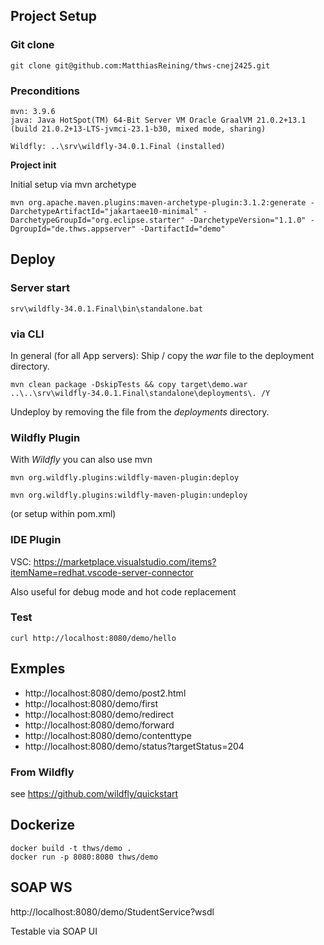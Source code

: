 ## Project Setup

### Git clone

    git clone git@github.com:MatthiasReining/thws-cnej2425.git

### Preconditions

    mvn: 3.9.6
    java: Java HotSpot(TM) 64-Bit Server VM Oracle GraalVM 21.0.2+13.1 (build 21.0.2+13-LTS-jvmci-23.1-b30, mixed mode, sharing)

    Wildfly: ..\srv\wildfly-34.0.1.Final (installed)

**Project init**

Initial setup via mvn archetype

    mvn org.apache.maven.plugins:maven-archetype-plugin:3.1.2:generate -DarchetypeArtifactId="jakartaee10-minimal" -DarchetypeGroupId="org.eclipse.starter" -DarchetypeVersion="1.1.0" -DgroupId="de.thws.appserver" -DartifactId="demo"

## Deploy

### Server start

    srv\wildfly-34.0.1.Final\bin\standalone.bat

### via CLI

In general (for all App servers): Ship / copy the _war_ file to the deployment directory.

    mvn clean package -DskipTests && copy target\demo.war ..\..\srv\wildfly-34.0.1.Final\standalone\deployments\. /Y

Undeploy by removing the file from the _deployments_ directory.

### Wildfly Plugin

With _Wildfly_ you can also use mvn

    mvn org.wildfly.plugins:wildfly-maven-plugin:deploy

    mvn org.wildfly.plugins:wildfly-maven-plugin:undeploy

(or setup within pom.xml)

### IDE Plugin

VSC: https://marketplace.visualstudio.com/items?itemName=redhat.vscode-server-connector

Also useful for debug mode and hot code replacement

### Test

    curl http://localhost:8080/demo/hello

## Exmples

- http://localhost:8080/demo/post2.html
- http://localhost:8080/demo/first
- http://localhost:8080/demo/redirect
- http://localhost:8080/demo/forward
- http://localhost:8080/demo/contenttype
- http://localhost:8080/demo/status?targetStatus=204

### From Wildfly

see https://github.com/wildfly/quickstart

## Dockerize

    docker build -t thws/demo .
    docker run -p 8080:8080 thws/demo

## SOAP WS

http://localhost:8080/demo/StudentService?wsdl

Testable via SOAP UI
